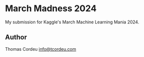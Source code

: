 # March Madness 2024
My submission for Kaggle's March Machine Learning Mania 2024.

## Author
Thomas Cordeu <info@tcordeu.com>